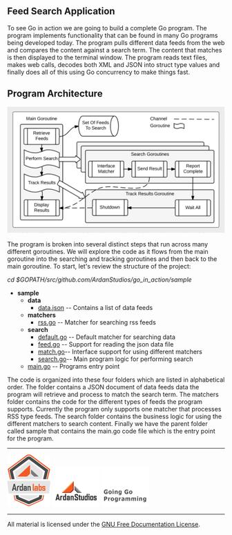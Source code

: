 ## Feed Search Application

To see Go in action we are going to build a complete Go program. The program implements functionality that can be found in many Go programs being developed today. The program pulls different data feeds from the web and compares the content against a search term. The content that matches is then displayed to the terminal window. The program reads text files, makes web calls, decodes both XML and JSON into struct type values and finally does all of this using Go concurrency to make things fast.

## Program Architecture

![The flow of the programs architecture.](architecture.png)

The program is broken into several distinct steps that run across many different goroutines. We will explore the code as it flows from the main goroutine into the searching and tracking goroutines and then back to the main goroutine. To start, let's review the structure of the project:

*cd $GOPATH/src/github.com/ArdanStudios/go_in_action/sample*

* **sample**
	* **data**
		* [data.json](sample/data/data.json) -- Contains a list of data feeds
	* **matchers**
		* [rss.go](sample/matchers/rss.go) -- Matcher for searching rss feeds
	* **search**
		* [default.go](sample/search/default.go) -- Default matcher for searching data
		* [feed.go](sample/search/feed.go) -- Support for reading the json data file
		* [match.go](sample/search/match.go)-- Interface support for using different matchers
		* [search.go](sample/search/search.go)-- Main program logic for performing search
	* [main.go](sample/main.go) -- Programs entry point

The code is organized into these four folders which are listed in alphabetical order. The folder contains a JSON document of data feeds data the program will retrieve and process to match the search term. The matchers folder contains the code for the different types of feeds the program supports. Currently the program only supports one matcher that processes RSS type feeds. The search folder contains the business logic for using the different matchers to search content. Finally we have the parent folder called sample that contains the main.go code file which is the entry point for the program.

___
[![Ardan Labs](../00-slides/images/ggt_logo.png)](http://www.ardanlabs.com)
[![Ardan Studios](../00-slides/images/ardan_logo.png)](http://www.ardanstudios.com)
[![GoingGo Blog](../00-slides/images/ggb_logo.png)](http://www.goinggo.net)
___
All material is licensed under the [GNU Free Documentation License](https://github.com/ArdanStudios/gotraining/blob/master/LICENSE).